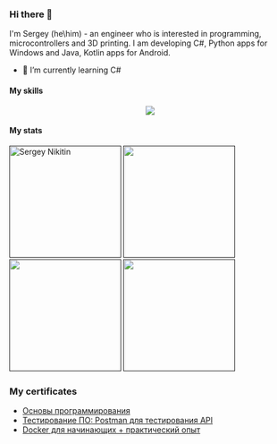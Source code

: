 ### Hi there 👋

I'm Sergey (he\him) - an engineer who is interested in programming, microcontrollers and 3D printing. I am developing C#, Python apps for Windows and Java, Kotlin apps for Android.

- 🌱 I’m currently learning C#

#### My skills

<p align="center">
  <a href="https://skillicons.dev">
    <img src="https://skillicons.dev/icons?i=linux,git,docker,grafana,prometheus,postgres,postman,powershell,html,js,py,cpp,cs" />
  </a>
</p>

#### My stats

<p>
  <a href=""><img height=200 src="http://github-profile-summary-cards.vercel.app/api/cards/profile-details?username=snikitin-de&theme=dark" alt="Sergey Nikitin"/></a>
  <a href=""><img height=200 src="https://github-readme-stats-sigma-five.vercel.app/api?username=snikitin-de&theme=dark&show_icons=true&hide_border=true&count_private=true"/></a>
  <a href=""><img height=200 src="https://github-readme-streak-stats.herokuapp.com/?user=snikitin-de&theme=dark&hide_border=true"/></a>
  <a href=""><img height=200 src="https://github-readme-stats-sigma-five.vercel.app/api/top-langs/?username=snikitin-de&theme=dark&show_icons=true&hide_border=true&layout=compact"/></a>
</p>

### My certificates

- [Основы программирования](https://stepik.org/cert/1877348)
- [Тестирование ПО: Postman для тестирования API](https://stepik.org/cert/2108518)
- [Docker для начинающих + практический опыт](https://stepik.org/cert/2142747)
